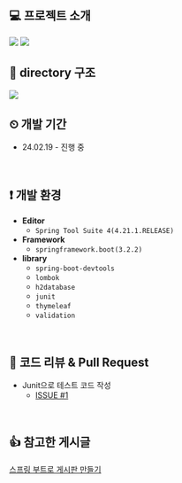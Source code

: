 
## 💻 프로젝트 소개
<img src="https://github.com/future9061/spring_boot_notice_board/assets/132829711/b835ea4d-ca4c-4fb6-a6a2-f8f70f890731" />
<img src="https://github.com/future9061/spring_boot_notice_board/assets/132829711/1f569423-67b2-414b-8e50-b4f97ccf415a" />

<br />

## 📁 directory 구조

<img src="https://github.com/future9061/spring_boot_notice_board/assets/132829711/f74bdf91-ac48-4e82-a359-6d26b64d7ab1">

<br />


## ⏲ 개발 기간

- 24.02.19 - 진행 중

<br />

## ❗ 개발 환경

- **Editor**
  - `Spring Tool Suite 4(4.21.1.RELEASE)`
- **Framework**
  - `springframework.boot(3.2.2)`
- **library**
  - `spring-boot-devtools`
  - `lombok`
  - `h2database`
  - `junit`
  - `thymeleaf`
  - `validation`

<br />

## 📌 코드 리뷰 & Pull Request

- Junit으로 테스트 코드 작성
  - <a href="https://github.com/future9061/spring_boot_notice_board/pull/2">ISSUE #1</a> 

<br />

## 👍 참고한 게시글
<a href="https://wikidocs.net/160048">스프링 부트로 게시판 만들기</a>

